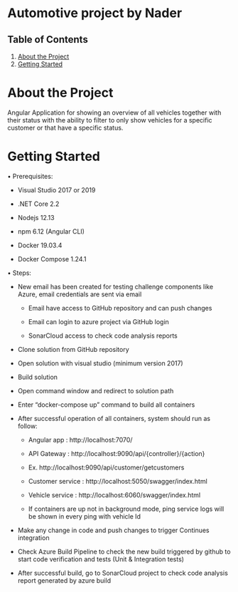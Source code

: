 # Automotive project by Nader

## Table of Contents
1. [About the Project](#about-the-project)
1. [Getting Started](#getting-started)

# About the Project
Angular Application for showing an overview of all vehicles together with their status with the ability to filter to only show vehicles for a specific customer or that have a specific status.

# Getting Started
•	Prerequisites:

  -	Visual Studio 2017 or 2019
  
  -	.NET Core 2.2
  
  -	Nodejs 12.13
  
  -	npm 6.12 (Angular CLI)
  
  -	Docker 19.03.4
  
  -	Docker Compose 1.24.1
  
•	Steps:

  -	New email has been created for testing challenge components like Azure, email credentials are sent via email
  
    -	Email have access to GitHub repository and can push changes
    
    -	Email can login to azure project via GitHub login
    
    -	SonarCloud access to check code analysis reports
    
  -	Clone solution from GitHub repository
  
  -	Open solution with visual studio (minimum version 2017)
  
  -	Build solution 
  
  -	Open command window and redirect to solution path
  
  -	Enter “docker-compose up” command to build all containers
  
  -	After successful operation of all containers, system should run as follow:
  
    -	Angular app : http://localhost:7070/
    
    -	API Gateway : http://localhost:9090/api/{controller}/{action}
    
      -	Ex. http://localhost:9090/api/customer/getcustomers
      
    -	Customer service : http://localhost:5050/swagger/index.html
      
    -	Vehicle service : http://localhost:6060/swagger/index.html
    
    -	If containers are up not in background mode, ping service logs will be shown in every ping with vehicle Id
    
  -	Make any change in code and push changes to trigger Continues integration
  
  -	Check Azure Build Pipeline to check the new build triggered by github to start code verification and tests (Unit & Integration tests)
  
  -	After successful build, go to SonarCloud project to check code analysis report generated by azure build
  
